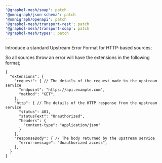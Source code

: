 ```yaml
---
'@graphql-mesh/soap': patch
'@omnigraph/json-schema': patch
'@omnigraph/openapi': patch
'@graphql-mesh/transport-rest': patch
'@graphql-mesh/transport-soap': patch
'@graphql-mesh/types': patch
---
```


Introduce a standard Upstream Error Format for HTTP-based sources;

So all sources throw an error will have the extensions in the following format;

```json5
{
  "extensions": {
    "request": { // The details of the request made to the upstream service
      "endpoint": "https://api.example.com",
      "method": "GET",
    },
    "http": { // The details of the HTTP response from the upstream service
      "status": 401,
      "statusText": "Unauthorized",
      "headers": {
        "content-type": "application/json"
      }
    },
    "responseBody": { // The body returned by the upstream service
      "error-message": "Unauthorized access",
    },
  }
}
```
